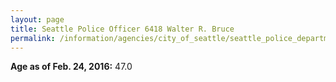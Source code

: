 ```yaml
---
layout: page
title: Seattle Police Officer 6418 Walter R. Bruce
permalink: /information/agencies/city_of_seattle/seattle_police_department/copbook/6418/
---
```


**Age as of Feb. 24, 2016:** 47.0
